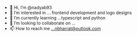 - 👋 Hi, I’m @nadyab93
- 👀 I’m interested in ... frontend development and logo designs
- 🌱 I’m currently learning ...typescript and python
- 💞️ I’m looking to collaborate on ...
- 📫 How to reach me ...nbharrat@outlook.com

<!---
nadyab93/nadyab93 is a ✨ special ✨ repository because its `README.md` (this file) appears on your GitHub profile.
You can click the Preview link to take a look at your changes.
--->
